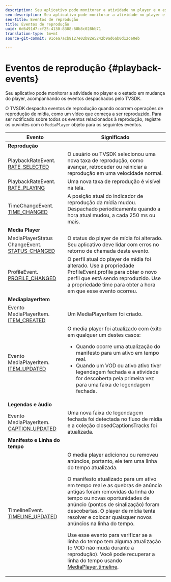 ```yaml
---
description: Seu aplicativo pode monitorar a atividade no player e o estado em mudança do player, acompanhando os eventos despachados pelo TVSDK.
seo-description: Seu aplicativo pode monitorar a atividade no player e o estado em mudança do player, acompanhando os eventos despachados pelo TVSDK.
seo-title: Eventos de reprodução
title: Eventos de reprodução
uuid: 6d6491d7-cf25-4130-8388-68b8c028bb71
translation-type: tm+mt
source-git-commit: 91cea7acb8127e02b82e5242b9ad6ab0d12ce0eb

---
```



# Eventos de reprodução {#playback-events}

Seu aplicativo pode monitorar a atividade no player e o estado em mudança do player, acompanhando os eventos despachados pelo TVSDK.

O TVSDK despacha eventos de reprodução quando ocorrem operações de reprodução de mídia, como um vídeo que começa a ser reproduzido. Para ser notificado sobre todos os eventos relacionados à reprodução, registre os ouvintes com o `MediaPlayer` objeto para os seguintes eventos.

<table frame="all" colsep="1" rowsep="1" id="table_922EEA3DE0BD47BA982E11F890CA0A6B"> 
 <thead> 
  <tr rowsep="1"> 
   <th colname="1" class="entry"> Evento </th> 
   <th colname="2" class="entry"> Significado </th> 
  </tr> 
 </thead>
 <tbody> 
  <tr rowsep="1"> 
   <td colname="1"><b>Reprodução</b> </td> 
   <td colname="2"> </td>
  </tr> 
  <tr rowsep="1"> 
   <td colname="1">PlaybackRateEvent.<a href="https://help.adobe.com/en_US/primetime/api/psdk/asdoc-dhls_1.4/com/adobe/mediacore/events/PlaybackRateEvent.html#RATE_SELECTED" format="html" scope="external"> RATE_SELECTED</a> </td> 
   <td colname="2"> O usuário ou TVSDK selecionou uma nova taxa de reprodução, como avançar, retroceder ou reiniciar a reprodução em uma velocidade normal. </td> 
  </tr> 
  <tr rowsep="1"> 
   <td colname="1">PlaybackRateEvent.<a href="https://help.adobe.com/en_US/primetime/api/psdk/asdoc-dhls_1.4/com/adobe/mediacore/events/PlaybackRateEvent.html#RATE_PLAYING" format="html" scope="external"> RATE_PLAYING</a> </td> 
   <td colname="2"> Uma nova taxa de reprodução é visível na tela. </td> 
  </tr> 
  <tr rowsep="1"> 
   <td colname="1"> TimeChangeEvent.<a href="https://help.adobe.com/en_US/primetime/api/psdk/asdoc-dhls_1.4/com/adobe/mediacore/events/TimeChangeEvent.html#TIME_CHANGED" format="html" scope="external"> TIME_CHANGED</a> </td> 
   <td colname="2"> A posição atual do indicador de reprodução da mídia mudou. Despachado periodicamente quando a hora atual mudou, a cada 250 ms ou mais. </td> 
  </tr> 
  <tr rowsep="1"> 
   <td colname="1"><b>Media Player</b> </td> 
   <td colname="2"> </td>
  </tr> 
  <tr rowsep="1"> 
   <td colname="1">MediaPlayerStatus ChangeEvent.<a href="https://help.adobe.com/en_US/primetime/api/psdk/asdoc-dhls_1.4/com/adobe/mediacore/events/MediaPlayerStatusChangeEvent.html#STATUS_CHANGED" format="html" scope="external"> STATUS_CHANGED</a> </td> 
   <td colname="2"> O status do player de mídia foi alterado. Seu aplicativo deve lidar com erros no retorno de chamada deste evento. </td> 
  </tr> 
  <tr rowsep="1"> 
   <td colname="1">ProfileEvent.<a href="https://help.adobe.com/en_US/primetime/api/psdk/asdoc-dhls_1.4/com/adobe/mediacore/events/ProfileEvent.html#PROFILE_CHANGED" format="html" scope="external"> PROFILE_CHANGED</a> </td> 
   <td colname="2">O perfil atual do player de mídia foi alterado. Use a propriedade <span class="codeph"> ProfileEvent.profile</span> para obter o novo perfil que está sendo reproduzido. Use a propriedade <span class="codeph"> time</span> para obter a hora em que esse evento ocorreu. </td> 
  </tr> 
  <tr rowsep="1"> 
   <td colname="1"><b>MediaplayerItem</b> </td> 
   <td colname="2"> </td>
  </tr> 
  <tr rowsep="1"> 
   <td colname="1">Evento MediaPlayerItem.<a href="https://help.adobe.com/en_US/primetime/api/psdk/asdoc-dhls_1.4/com/adobe/mediacore/events/MediaPlayerItemEvent.html#ITEM_CREATED" format="html" scope="external"> ITEM_CREATED</a> </td> 
   <td colname="2">Um <span class="codeph"> MediaPlayerItem</span> foi criado. </td> 
  </tr> 
  <tr rowsep="1"> 
   <td colname="1">Evento MediaPlayerItem.<a href="https://help.adobe.com/en_US/primetime/api/psdk/asdoc-dhls_1.4/com/adobe/mediacore/events/MediaPlayerItemEvent.html#ITEM_UPDATED" format="html" scope="external"> ITEM_UPDATED</a> </td> 
   <td colname="2">O media player foi atualizado com êxito em qualquer um destes casos: 
    <ul id="ul_E4D1A1D468544C3B9F8046E9B68A956D"> 
     <li id="li_35A2A417BF924E039D9CB36CFBCDFEB6">Quando ocorre uma atualização do manifesto para um ativo em tempo real. </li> 
     <li id="li_E7AB380C212B4011B07C3B313282681C">Quando um VOD ou ativo ativo tiver legendagem fechada e a atividade for descoberta pela primeira vez para uma faixa de legendagem fechada. </li> 
    </ul> </td> 
  </tr> 
  <tr rowsep="1"> 
   <td colname="1"><b>Legendas e áudio</b> </td> 
   <td colname="2"> </td>
  </tr> 
  <tr rowsep="1"> 
   <td colname="1"> Evento MediaPlayerItem.<a href="https://help.adobe.com/en_US/primetime/api/psdk/asdoc-dhls_1.4/com/adobe/mediacore/events/MediaPlayerItemEvent.html#CAPTION_UPDATED" format="html" scope="external"> CAPTION_UPDATED</a> </td> 
   <td colname="2">Uma nova faixa de legendagem fechada foi detectada no fluxo de mídia e a coleção <span class="codeph"> closedCaptionsTracks</span> foi atualizada. </td> 
  </tr> 
  <tr rowsep="1"> 
   <td colname="1"><b>Manifesto e Linha do tempo</b> </td> 
   <td colname="2"> </td>
  </tr> 
  <tr rowsep="0"> 
   <td colname="1">TimelineEvent.<a href="https://help.adobe.com/en_US/primetime/api/psdk/asdoc-dhls_1.4/com/adobe/mediacore/events/TimelineEvent.html#TIMELINE_UPDATED" format="html" scope="external"> TIMELINE_UPDATED</a> </td> 
   <td colname="2">O media player adicionou ou removeu anúncios, portanto, ele tem uma linha do tempo atualizada. <p>O manifesto atualizado para um ativo em tempo real e as quebras de anúncio antigas foram removidas da linha do tempo ou novas oportunidades de anúncio (pontos de sinalização) foram descobertas. O player de mídia tenta resolver e colocar quaisquer novos anúncios na linha do tempo. </p> <p> Use esse evento para verificar se a linha do tempo tem alguma atualização (o VOD não muda durante a reprodução). Você pode recuperar a linha do tempo usando <a href="https://help.adobe.com/en_US/primetime/api/psdk/asdoc-dhls_1.4/com/adobe/mediacore/MediaPlayer.html#timeline" format="html" scope="external"> MediaPlayer.timeline</a>. </p> </td> 
  </tr> 
 </tbody> 
</table>


